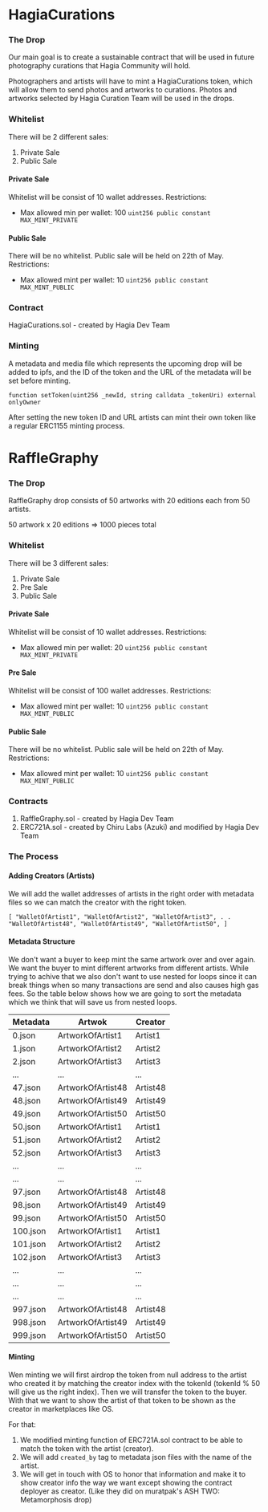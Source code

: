 # HagiaCurations

### The Drop

Our main goal is to create a sustainable contract that will be used in future photography curations that Hagia Community will hold.

Photographers and artists will have to mint a HagiaCurations token, which will allow them to send photos and artworks to curations. Photos and artworks selected by Hagia Curation Team will be used in the drops.

### Whitelist

There will be 2 different sales:

1. Private Sale
3. Public Sale

#### Private Sale

Whitelist will be consist of 10 wallet addresses.
Restrictions:

* Max allowed min per wallet: 100 ``uint256 public constant MAX_MINT_PRIVATE``

#### Public Sale

There will be no whitelist. Public sale will be held on 22th of May.
Restrictions:

* Max allowed mint per wallet: 10 ``uint256 public constant MAX_MINT_PUBLIC``

### Contract

HagiaCurations.sol - created by Hagia Dev Team

### Minting

A metadata and media file which represents the upcoming drop will be added to ipfs, and the ID of the token and the URL of the metadata will be set before minting.

``function setToken(uint256 _newId, string calldata _tokenUri) external onlyOwner``

After setting the new token ID and URL artists can mint their own token like a regular ERC1155 minting process.


# RaffleGraphy

### The Drop

RaffleGraphy drop consists of 50 artworks with 20 editions each from 50 artists.

50 artwork x 20 editions => 1000 pieces total

### Whitelist

There will be 3 different sales:

1. Private Sale
2. Pre Sale
3. Public Sale

#### Private Sale

Whitelist will be consist of 10 wallet addresses.
Restrictions:

* Max allowed min per wallet: 20 ``uint256 public constant MAX_MINT_PRIVATE``

#### Pre Sale

Whitelist will be consist of 100 wallet addresses.
Restrictions:

* Max allowed mint per wallet: 10 ``uint256 public constant MAX_MINT_PUBLIC``

#### Public Sale

There will be no whitelist. Public sale will be held on 22th of May.
Restrictions:

* Max allowed mint per wallet: 10 ``uint256 public constant MAX_MINT_PUBLIC``

### Contracts

1. RaffleGraphy.sol - created by Hagia Dev Team
2. ERC721A.sol - created by Chiru Labs (Azuki) and modified by Hagia Dev Team

### The Process

#### Adding Creators (Artists)

We will add the wallet addresses of artists in the right order with metadata files so we can match the creator with the right token.

``
[
  "WalletOfArtist1",
  "WalletOfArtist2",
  "WalletOfArtist3",
  .
  .
  "WalletOfArtist48",
  "WalletOfArtist49",
  "WalletOfArtist50",
]
``

#### Metadata Structure

We don't want a buyer to keep mint the same artwork over and over again. We want the buyer to mint different artworks from different artists. 
While trying to achive that we also don't want to use nested for loops since it can break things when so many transactions are send and also causes high gas fees.
So the table below shows how we are going to sort the metadata which we think that will save us from nested loops.

| Metadata | Artwok            | Creator  | 
|----------|-------------------|----------|
| 0.json   | ArtworkOfArtist1  | Artist1  |
| 1.json   | ArtworkOfArtist2  | Artist2  |
| 2.json   | ArtworkOfArtist3  | Artist3  |
| ...      | ...               | ...      |
| 47.json  | ArtworkOfArtist48 | Artist48 |
| 48.json  | ArtworkOfArtist49 | Artist49 |
| 49.json  | ArtworkOfArtist50 | Artist50 |
| 50.json  | ArtworkOfArtist1  | Artist1  |
| 51.json  | ArtworkOfArtist2  | Artist2  |
| 52.json  | ArtworkOfArtist3  | Artist3  |
| ...      | ...               | ...      |
| ...      | ...               | ...      |
| 97.json  | ArtworkOfArtist48 | Artist48 |
| 98.json  | ArtworkOfArtist49 | Artist49 |
| 99.json  | ArtworkOfArtist50 | Artist50 |
| 100.json | ArtworkOfArtist1  | Artist1  |
| 101.json | ArtworkOfArtist2  | Artist2  |
| 102.json | ArtworkOfArtist3  | Artist3  |
| ...      | ...               | ...      |
| ...      | ...               | ...      |
| ...      | ...               | ...      |
| 997.json | ArtworkOfArtist48 | Artist48 |
| 998.json | ArtworkOfArtist49 | Artist49 |
| 999.json | ArtworkOfArtist50 | Artist50 |

#### Minting

Wen minting we will first airdrop the token from null address to the artist who created it by matching the creator index with the tokenId (tokenId % 50 will give us the right index).
Then we will transfer the token to the buyer. With that we want to show the artist of that token to be shown as the creator in marketplaces like OS.

For that:

1. We modified minting function of ERC721A.sol contract to be able to match the token with the artist (creator).
2. We will add ``created_by`` tag to metadata json files with the name of the artist.
3. We will get in touch with OS to honor that information and make it to show creator info the way we want except showing the contract deployer as creator. (Like they did on muratpak's ASH TWO: Metamorphosis drop)


